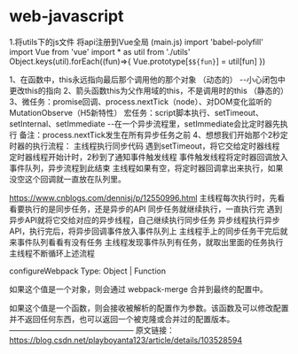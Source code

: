 # web-javascript

1.将utils下的js文件 将api注册到Vue全局 (main.js)
import 'babel-polyfill'
import Vue from 'vue'
import * as util from './utils'
Object.keys(util).forEach((fun)=>{
    Vue.prototype[`$${fun}`] = util[fun]
})

1、在函数中，this永远指向最后那个调用他的那个对象 （动态的）
  --小心闭包中更改this的指向
2、箭头函数this为父作用域的this，不是调用时的this （静态的）
3、微任务：promise回调、process.nextTick（node）、对DOM变化监听的MutationObserve（H5新特性）
   宏任务：script脚本执行、setTimeout、setInternal、setImmediate
   --在一个异步流程里，setImmediate会比定时器先执行
   备注：process.nextTick发生在所有异步任务之前
4、想想我们开始那个2秒定时器的执行流程：
主线程执行同步代码
遇到setTimeout，将它交给定时器线程
定时器线程开始计时，2秒到了通知事件触发线程
事件触发线程将定时器回调放入事件队列，异步流程到此结束
主线程如果有空，将定时器回调拿出来执行，如果没空这个回调就一直放在队列里。

https://www.cnblogs.com/dennisj/p/12550996.html
主线程每次执行时，先看看要执行的是同步任务，还是异步的API
同步任务就继续执行，一直执行完
遇到异步API就将它交给对应的异步线程，自己继续执行同步任务
异步线程执行异步API，执行完后，将异步回调事件放入事件队列上
主线程手上的同步任务干完后就来事件队列看看有没有任务
主线程发现事件队列有任务，就取出里面的任务执行
主线程不断循环上述流程

configureWebpack
Type: Object | Function

如果这个值是一个对象，则会通过 webpack-merge 合并到最终的配置中。

如果这个值是一个函数，则会接收被解析的配置作为参数。该函数及可以修改配置并不返回任何东西，也可以返回一个被克隆或合并过的配置版本。
————————————————
原文链接：https://blog.csdn.net/playboyanta123/article/details/103528594

